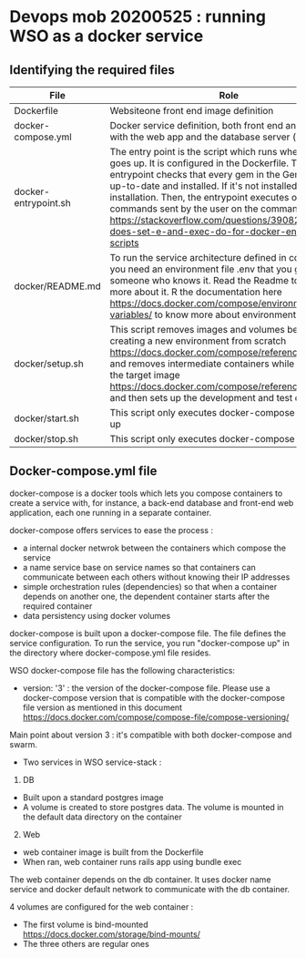 # Devops mob 20200525 : running WSO as a docker service

## Identifying the required files

| File | Role |
|----|-----------|
| Dockerfile | Websiteone front end image definition |
| docker-compose.yml | Docker service definition, both front end and back end, with the web app and the database server (postgres) |
| docker-entrypoint.sh | The entry point is the script which runs when the image goes up. It is configured in the Dockerfile. The entrypoint checks that every gem in the Gemfile.lock is up-to-date and installed. If it's not installed, it does the installation. Then, the entrypoint executes other commands sent by the user on the command line. See <https://stackoverflow.com/questions/39082768/what-does-set-e-and-exec-do-for-docker-entrypoint-scripts> |
| docker/README.md | To run the service architecture defined in compose, you need an environment file .env that you get from someone who knows it. Read the Readme to know more about it. R the documentation here <https://docs.docker.com/compose/environment-variables/> to know more about environment variables. |
| docker/setup.sh | This script removes images and volumes before creating a new environment from scratch <https://docs.docker.com/compose/reference/down/> and removes intermediate containers while creating the target image <https://docs.docker.com/compose/reference/build/> and then sets up the development and test databases. |
| docker/start.sh | This script only executes docker-compose down then up |
| docker/stop.sh | This script only executes docker-compose down |

## Docker-compose.yml file

docker-compose is a docker tools which lets you compose containers to create a service with, for instance, a back-end database and front-end web application, each one running in a separate container. 

docker-compose offers services to ease the process :

- a internal docker netwrok between the containers which compose the service
- a name service base on service names so that containers can communicate between each others without knowing their IP addresses
- simple orchestration rules (dependencies) so that when a container depends on another one, the dependent container starts after the required container
- data persistency using docker volumes


docker-compose is built upon a docker-compose file. The file defines the service configuration. To run the service, you run "docker-compose up" in the directory where docker-compose.yml file resides.

WSO docker-compose file has the following characteristics: 

- version: '3' : the version of the docker-compose file. Please use a docker-compose version that is compatible with the docker-compose file version as mentioned in this document <https://docs.docker.com/compose/compose-file/compose-versioning/>

Main point about version 3 : it's compatible with both docker-compose and swarm.

- Two services in WSO service-stack :

1. DB

- Built upon a standard postgres image
- A volume is created to store postgres data. The volume is mounted in the default data directory on the container

2. Web

- web container image is built from the Dockerfile
- When ran, web container runs rails app using bundle exec

The web container depends on the db container. It uses docker name service and docker default network to communicate with the db container.

4 volumes are configured for the web container : 

- The first volume is bind-mounted <https://docs.docker.com/storage/bind-mounts/>
- The three others are regular ones
